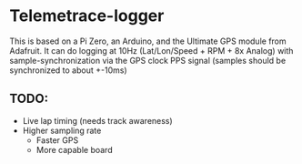 # Telemetrace-logger

This is based on a Pi Zero, an Arduino, and the Ultimate GPS module
from Adafruit. It can do logging at 10Hz (Lat/Lon/Speed + RPM + 8x
Analog) with sample-synchronization via the GPS clock PPS signal (samples should be synchronized to about +-10ms)


## TODO:

- Live lap timing (needs track awareness)
- Higher sampling rate
  - Faster GPS
  - More capable board
